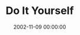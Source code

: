 ---
layout: series
series: "Do It Yourself"
permalink: "/do-it-yourself/"
title: "Do It Yourself"
date: 2002-11-09 00:00:00
endDate: 2002-12-01 00:00:00
description: "Explore our critical ''do it yourself'' project called family."
src: "http://s3.amazonaws.com/crossroads-media/images/legacy/content/bigscreen.diy.jpg"
---